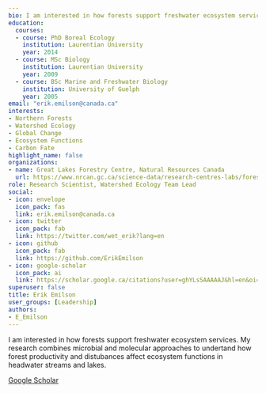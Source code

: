```yaml
--- 
bio: I am interested in how forests support freshwater ecosystem services. My research combines microbial and molecular approaches to undertand how forest productivity and distubances affect ecosystem functions in headwater streams and lakes.
education:
  courses:
  - course: PhD Boreal Ecology
    institution: Laurentian University
    year: 2014
  - course: MSc Biology
    institution: Laurentian University
    year: 2009
  - course: BSc Marine and Freshwater Biology
    institution: University of Guelph
    year: 2005
email: "erik.emilson@canada.ca"
interests:
- Northern Forests
- Watershed Ecology
- Global Change
- Ecosystem Functions
- Carbon Fate
highlight_name: false
organizations:
- name: Great Lakes Forestry Centre, Natural Resources Canada
  url: https://www.nrcan.gc.ca/science-data/research-centres-labs/forestry-research-centres/great-lakes-forestry-centre/13459
role: Research Scientist, Watershed Ecology Team Lead
social:
- icon: envelope
  icon_pack: fas
  link: erik.emilson@canada.ca
- icon: twitter
  icon_pack: fab
  link: https://twitter.com/wet_erik?lang=en
- icon: github
  icon_pack: fab
  link: https://github.com/ErikEmilson
- icon: google-scholar
  icon_pack: ai
  link: https://scholar.google.ca/citations?user=ghYLsSAAAAAJ&hl=en&oi=ao
superuser: false
title: Erik Emilson
user_groups: [Leadership]
authors:
- E_Emilson
---
```




I am interested in how forests support freshwater ecosystem services. My research combines microbial and molecular approaches to undertand how forest productivity and distubances affect ecosystem functions in headwater streams and lakes.



[Google Scholar](https://scholar.google.ca/citations?user=ghYLsSAAAAAJ&hl=en&oi=ao)
